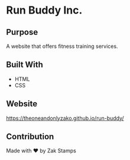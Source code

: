 # Run Buddy Inc.

## Purpose
A website that offers fitness training services.

## Built With
* HTML
* CSS

## Website
https://theoneandonlyzako.github.io/run-buddy/

## Contribution
Made with ❤️ by Zak Stamps
